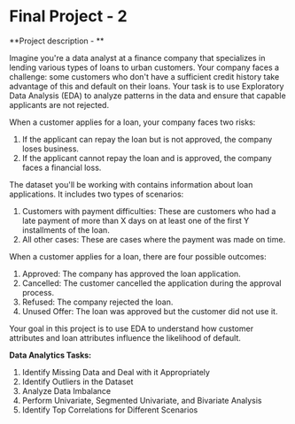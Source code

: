 # Final Project - 2

**Project description - **

Imagine you're a data analyst at a finance company that specializes in lending various types of loans to urban customers. Your company faces a challenge: some customers who don't have a sufficient credit history take advantage of this and default on their loans. Your task is to use Exploratory Data Analysis (EDA) to analyze patterns in the data and ensure that capable applicants are not rejected.

When a customer applies for a loan, your company faces two risks:
1. If the applicant can repay the loan but is not approved, the company loses business.
2. If the applicant cannot repay the loan and is approved, the company faces a financial loss.

The dataset you'll be working with contains information about loan applications. It includes two types of scenarios:

1. Customers with payment difficulties: These are customers who had a late payment of more than X days on at least one of the first Y installments of the loan.
2. All other cases: These are cases where the payment was made on time.

When a customer applies for a loan, there are four possible outcomes:
1. Approved: The company has approved the loan application.
2. Cancelled: The customer cancelled the application during the approval process.
3. Refused: The company rejected the loan.
4. Unused Offer: The loan was approved but the customer did not use it.

Your goal in this project is to use EDA to understand how customer attributes and loan attributes influence the likelihood of default.

**Data Analytics Tasks:**
1. Identify Missing Data and Deal with it Appropriately
2. Identify Outliers in the Dataset
3. Analyze Data Imbalance
4. Perform Univariate, Segmented Univariate, and Bivariate Analysis
5. Identify Top Correlations for Different Scenarios

